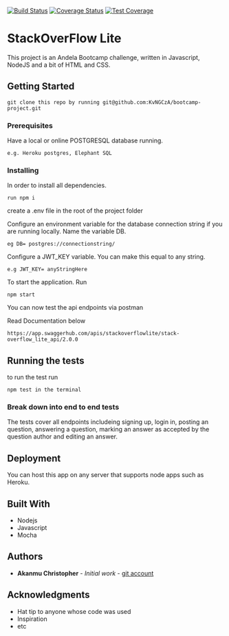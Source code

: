 [![Build Status](https://travis-ci.org/KvNGCzA/bootcamp-project.svg?branch=master)](https://travis-ci.org/KvNGCzA/bootcamp-project)
[![Coverage Status](https://coveralls.io/repos/github/KvNGCzA/bootcamp-project/badge.svg?branch=develop)](https://coveralls.io/github/KvNGCzA/bootcamp-project?branch=develop)
[![Test Coverage](https://api.codeclimate.com/v1/badges/d6fe0ceabea0edb4b970/test_coverage)](https://codeclimate.com/github/KvNGCzA/bootcamp-project/test_coverage)



# StackOverFlow Lite

This project is an Andela Bootcamp challenge, written in Javascript, NodeJS and a bit of HTML and CSS.

## Getting Started

```
git clone this repo by running git@github.com:KvNGCzA/bootcamp-project.git
```

### Prerequisites

Have a local or online POSTGRESQL database running.

```
e.g. Heroku postgres, Elephant SQL
```

### Installing
In order to install all dependencies. 
```
run npm i 
```
create a .env file in the root of the project folder

Configure an environment variable for the database connection string if you are running locally. Name the variable DB.
```
eg DB= postgres://connectionstring/
```
Configure a JWT_KEY variable. You can make this equal to any string.

```
e.g JWT_KEY= anyStringHere
```
To start the application. Run
```
npm start
```
You can now test the api endpoints via postman


Read Documentation below
```
https://app.swaggerhub.com/apis/stackoverflowlite/stack-overflow_lite_api/2.0.0
```


## Running the tests

to run the test run
```
npm test in the terminal
```
### Break down into end to end tests

The tests cover all endpoints includeing signing up, login in, posting an question, answering a question, marking an answer as accepted by the question author and editing an answer.


## Deployment

You can host this app on any server that supports node apps such as Heroku.

## Built With

* Nodejs
* Javascript
* Mocha

## Authors

* **Akanmu Christopher** - *Initial work* - [git account](https://github.com/KvNGCzA)


## Acknowledgments

* Hat tip to anyone whose code was used
* Inspiration
* etc

